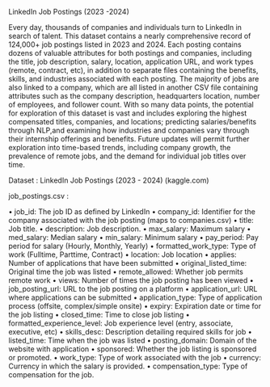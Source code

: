 
LinkedIn Job Postings (2023 -2024)

Every day, thousands of companies and individuals turn to LinkedIn in search of talent. This dataset contains a nearly comprehensive record of 124,000+ job postings listed in 2023 and 2024. Each posting contains dozens of valuable attributes for both postings and companies, including the title, job description, salary, location, application URL, and work types (remote, contract, etc), in addition to separate files containing the benefits, skills, and industries associated with each posting. The majority of jobs are also linked to a company, which are all listed in another CSV file containing attributes such as the company description, headquarters location, number of employees, and follower count.
With so many data points, the potential for exploration of this dataset is vast and includes exploring the highest compensated titles, companies, and locations; predicting salaries/benefits through NLP,and examining how industries and companies vary through their internship offerings and benefits. Future updates will permit further exploration into time-based trends, including company growth, the prevalence of remote jobs, and the demand for individual job titles over time.

‎Dataset : LinkedIn Job Postings (2023 - 2024) (kaggle.com)

job_postings.csv :

•   job_id: The job ID as defined by LinkedIn
•   company_id: Identifier for the company associated with the job posting (maps to companies.csv)
•	  title: Job title.
•   description: Job description.
•   max_salary: Maximum salary
•   med_salary: Median salary
•   min_salary: Minimum salary
•   pay_period: Pay period for salary (Hourly, Monthly, Yearly)
•   formatted_work_type: Type of work (Fulltime, Parttime, Contract)
•   location: Job location
•   applies: Number of applications that have been submitted
•   original_listed_time: Original time the job was listed
•   remote_allowed: Whether job permits remote work
•   views: Number of times the job posting has been viewed
•   job_posting_url: URL to the job posting on a platform
•   application_url: URL where applications can be submitted
•   application_type: Type of application process (offsite, complex/simple onsite)
•   expiry: Expiration date or time for the job listing
•   closed_time: Time to close job listing
•   formatted_experience_level: Job experience level (entry, associate, executive, etc)
•   skills_desc: Description detailing required skills for job
•   listed_time: Time when the job was listed
•   posting_domain: Domain of the website with application
•   sponsored: Whether the job listing is sponsored or promoted.
•   work_type: Type of work associated with the job
•   currency: Currency in which the salary is provided.
•   compensation_type: Type of compensation for the job.

